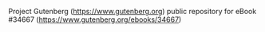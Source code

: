 Project Gutenberg (https://www.gutenberg.org) public repository for eBook #34667 (https://www.gutenberg.org/ebooks/34667)

